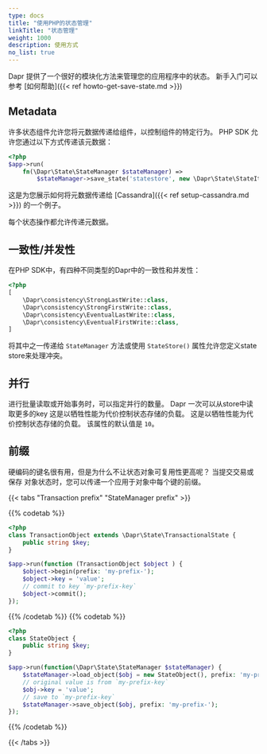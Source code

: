 ```yaml
---
type: docs
title: "使用PHP的状态管理"
linkTitle: "状态管理"
weight: 1000
description: 使用方式
no_list: true
---
```


Dapr 提供了一个很好的模块化方法来管理您的应用程序中的状态。 新手入门可以参考 [如何帮助]({{< ref howto-get-save-state.md >}})

## Metadata

许多状态组件允许您将元数据传递给组件，以控制组件的特定行为。 PHP SDK 允许您通过以下方式传递该元数据：

```php
<?php
$app->run(
    fn(\Dapr\State\StateManager $stateManager) => 
        $stateManager->save_state('statestore', new \Dapr\State\StateItem('key', 'value', metadata: ['port' => '112'])));
```

这是为您展示如何将元数据传递给 [Cassandra]({{< ref setup-cassandra.md >}}) 的一个例子。

每个状态操作都允许传递元数据。

## 一致性/并发性

在PHP SDK中，有四种不同类型的Dapr中的一致性和并发性：

```php
<?php
[
    \Dapr\consistency\StrongLastWrite::class, 
    \Dapr\consistency\StrongFirstWrite::class,
    \Dapr\consistency\EventualLastWrite::class,
    \Dapr\consistency\EventualFirstWrite::class,
] 
```

将其中之一传递给 `StateManager` 方法或使用 `StateStore()` 属性允许您定义state store来处理冲突。

## 并行

进行批量读取或开始事务时，可以指定并行的数量。 Dapr 一次可以从store中读取更多的key 这是以牺牲性能为代价控制状态存储的负载。 这是以牺牲性能为代价控制状态存储的负载。 该属性的默认值是 `10`。

## 前缀

硬编码的键名很有用，但是为什么不让状态对象可复用性更高呢？ 当提交交易或保存 对象状态时，您可以传递一个应用于对象中每个键的前缀。

{{< tabs "Transaction prefix" "StateManager prefix" >}}

{{% codetab %}}

```php
<?php
class TransactionObject extends \Dapr\State\TransactionalState {
    public string $key;
}

$app->run(function (TransactionObject $object ) {
    $object->begin(prefix: 'my-prefix-');
    $object->key = 'value';
    // commit to key `my-prefix-key`
    $object->commit();
});
```

{{% /codetab %}}
{{% codetab %}}

```php
<?php
class StateObject {
    public string $key;
}

$app->run(function(\Dapr\State\StateManager $stateManager) {
    $stateManager->load_object($obj = new StateObject(), prefix: 'my-prefix-');
    // original value is from `my-prefix-key`
    $obj->key = 'value';
    // save to `my-prefix-key`
    $stateManager->save_object($obj, prefix: 'my-prefix-');
});
```

{{% /codetab %}}

{{< /tabs >}}
